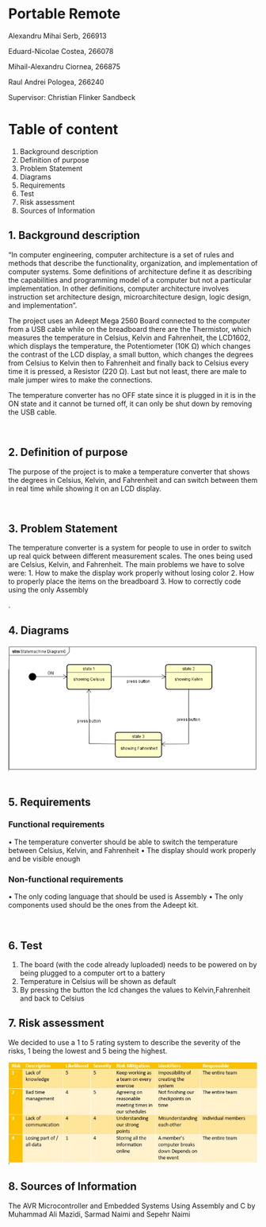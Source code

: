 ﻿
# Portable Remote


Alexandru Mihai Serb, 266913

Eduard-Nicolae Costea, 266078

Mihail-Alexandru Ciornea, 266875

Raul Andrei Pologea, 266240

Supervisor: Christian Flinker Sandbeck


# Table of content

1.  Background description  
2.  Definition of purpose   
3.  Problem Statement   
4.  Diagrams    
5.  Requirements    
6.  Test    
7.  Risk assessment
8.  Sources of Information  


## 1.  Background description

“In computer engineering, computer architecture is a set of rules and methods that describe the functionality, organization, and implementation of computer systems. Some definitions of architecture define it as describing the capabilities and programming model of a computer but not a particular implementation. In other definitions, computer architecture involves instruction set architecture design, microarchitecture design, logic design, and implementation”.

The project uses an Adeept Mega 2560 Board connected to the computer from a USB cable while on the breadboard there are the Thermistor, which measures the temperature in Celsius, Kelvin and Fahrenheit, the LCD1602, which displays the temperature, the Potentiometer (10K Ω) which changes the contrast of the LCD display, a small button, which changes the degrees from Celsius to Kelvin then to Fahrenheit and finally back to Celsius every time it is pressed, a Resistor (220 Ω). Last but not least, there are male to male jumper wires to make the connections.

The temperature converter has no OFF state since it is plugged in it is in the ON state and it cannot be turned off, it can only be shut down by removing the USB cable.



 
## 2.  Definition of purpose

The purpose of the project is to make a temperature converter that shows the degrees in Celsius, Kelvin, and Fahrenheit and can switch between them in real time while showing it on an LCD display.

 
## 3.  Problem Statement
The temperature converter is a system for people to use in order to switch up real quick between different measurement scales. The ones being used are Celsius, Kelvin, and Fahrenheit.
The main problems we have to solve were:
     1. How to make the display work properly without losing color
     2. How to properly place the items on the breadboard
     3. How to correctly code using the only Assembly

. 
## 4.  Diagrams

![Alt Text](Diagrams/StateMachine.png)
 
## 5.  Requirements
### Functional requirements
•   The temperature converter should be able to switch the temperature between Celsius, Kelvin, and Fahrenheit
•   The display should work properly and be visible enough

### Non-functional requirements
•   The only coding language that should be used is Assembly
•   The only components used should be the ones from the Adeept kit.






 
## 6.  Test
1. The board (with the code already luploaded) needs to be powered on by being plugged to a computer ort to a battery
2. Temperature in Celsius will be shown as default
3. By pressing the button the lcd changes the values to Kelvin,Fahrenheit and back to Celsius
 
## 7.  Risk assessment

We decided to use a 1 to 5 rating system to describe the severity of the risks, 1 being the lowest and 5 being the highest.

![Alt Text](Diagrams/RiskTable.JPG)




## 8.  Sources of Information

The AVR Microcontroller and Embedded Systems Using Assembly and C by Muhammad Ali Mazidi, Sarmad Naimi and Sepehr Naimi
